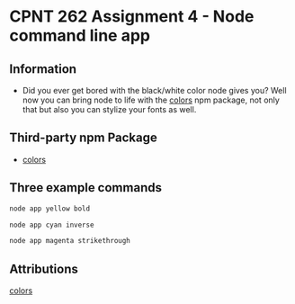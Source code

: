 # CPNT 262 Assignment 4 - Node command line app


## Information 

- Did you ever get bored with the black/white color node gives you? Well now you can bring node to life with the [colors](https://www.npmjs.com/package/colors) npm package, not only that but also you can stylize your fonts as well. 


## Third-party npm Package

- [colors](https://www.npmjs.com/package/colors)


## Three example commands

```js
node app yellow bold
```

```js
node app cyan inverse
```

```js
node app magenta strikethrough
```


## Attributions

[colors](https://www.npmjs.com/package/colors)